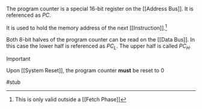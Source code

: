 The program counter is a special 16-bit register on the [[Address Bus]].
It is referenced as $PC$.

It is used to hold the memory address of the next [[Instruction]].[^1]

Both 8-bit halves of the program counter can be read on the [[Data Bus]].
In this case the lower half is referenced as $PC_L$. The upper half is called $PC_H$.

>[!important]
>Upon [[System Reset]], the program counter **must** be reset to 0

[^1]: This is only valid outside a [[Fetch Phase]]

#stub